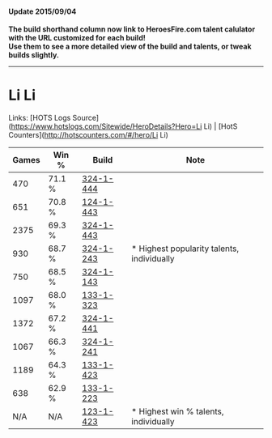 #### Update 2015/09/04
**The build shorthand column now link to HeroesFire.com talent calulator with the URL customized for each build!  
Use them to see a more detailed view of the build and talents, or tweak builds slightly.**

***

# Li Li

Links: [HOTS Logs Source](https://www.hotslogs.com/Sitewide/HeroDetails?Hero=Li Li) | [HotS Counters](http://hotscounters.com/#/hero/Li Li)

Games  | Win %  | Build     | Note
-----  | -----  | -----     | ----
470    | 71.1 % | [324-1-444](http://www.heroesfire.com/hots/talent-calculator/li-li#oWna) | 
651    | 70.8 % | [124-1-443](http://www.heroesfire.com/hots/talent-calculator/li-li#guVZ) | 
2375   | 69.3 % | [324-1-443](http://www.heroesfire.com/hots/talent-calculator/li-li#oWnZ) | 
930    | 68.7 % | [324-1-243](http://www.heroesfire.com/hots/talent-calculator/li-li#oWkR) | * Highest popularity talents, individually
750    | 68.5 % | [324-1-143](http://www.heroesfire.com/hots/talent-calculator/li-li#oWit) | 
1097   | 68.0 % | [133-1-323](http://www.heroesfire.com/hots/talent-calculator/li-li#hERx) | 
1372   | 67.2 % | [324-1-441](http://www.heroesfire.com/hots/talent-calculator/li-li#oWnX) | 
1067   | 66.3 % | [324-1-241](http://www.heroesfire.com/hots/talent-calculator/li-li#oWkP) | 
1189   | 64.3 % | [133-1-423](http://www.heroesfire.com/hots/talent-calculator/li-li#hETV) | 
638    | 62.9 % | [133-1-223](http://www.heroesfire.com/hots/talent-calculator/li-li#hEQN) | 
N/A    | N/A    | [123-1-423](http://www.heroesfire.com/hots/talent-calculator/li-li#gs2_) | * Highest win % talents, individually
